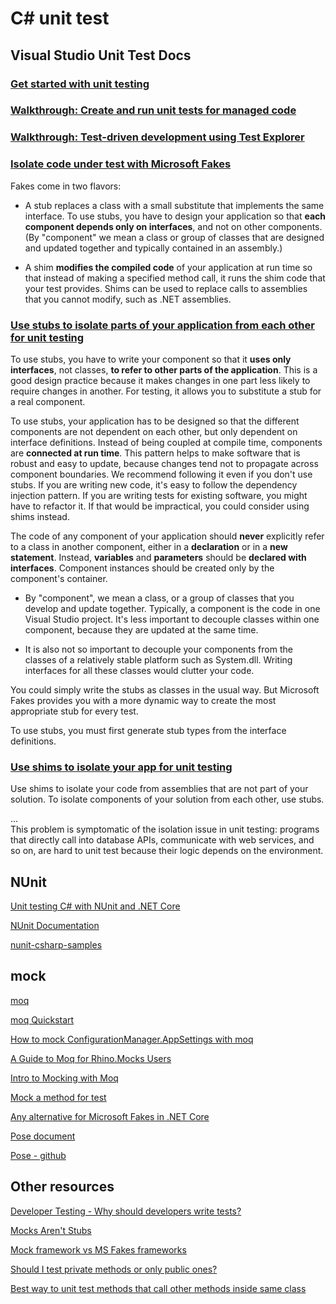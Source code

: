 # C\# unit test

## Visual Studio Unit Test Docs

### [Get started with unit testing](https://docs.microsoft.com/en-us/visualstudio/test/getting-started-with-unit-testing?view=vs-2019)

### [Walkthrough: Create and run unit tests for managed code](https://docs.microsoft.com/en-us/visualstudio/test/walkthrough-creating-and-running-unit-tests-for-managed-code?view=vs-2019)

### [Walkthrough: Test-driven development using Test Explorer](https://docs.microsoft.com/en-us/visualstudio/test/quick-start-test-driven-development-with-test-explorer?view=vs-2019)

### [Isolate code under test with Microsoft Fakes](https://docs.microsoft.com/en-us/visualstudio/test/isolating-code-under-test-with-microsoft-fakes?view=vs-2019)

Fakes come in two flavors:

* A stub replaces a class with a small substitute that implements the same interface. To use stubs, you have to design your application so that **each component depends only on interfaces**, and not on other components. (By "component" we mean a class or group of classes that are designed and updated together and typically contained in an assembly.)

* A shim **modifies the compiled code** of your application at run time so that instead of making a specified method call, it runs the shim code that your test provides. Shims can be used to replace calls to assemblies that you cannot modify, such as .NET assemblies.

### [Use stubs to isolate parts of your application from each other for unit testing](https://docs.microsoft.com/en-us/visualstudio/test/using-stubs-to-isolate-parts-of-your-application-from-each-other-for-unit-testing?view=vs-2019)

To use stubs, you have to write your component so that it **uses only interfaces**, not classes, **to refer to other parts of the application**. This is a good design practice because it makes changes in one part less likely to require changes in another. For testing, it allows you to substitute a stub for a real component.

To use stubs, your application has to be designed so that the different components are not dependent on each other, but only dependent on interface definitions. Instead of being coupled at compile time, components are **connected at run time**. This pattern helps to make software that is robust and easy to update, because changes tend not to propagate across component boundaries. We recommend following it even if you don't use stubs. If you are writing new code, it's easy to follow the dependency injection pattern. If you are writing tests for existing software, you might have to refactor it. If that would be impractical, you could consider using shims instead.

The code of any component of your application should **never** explicitly refer to a class in another component, either in a **declaration** or in a **new statement**. Instead, **variables** and **parameters** should be **declared with interfaces**. Component instances should be created only by the component's container.

* By "component", we mean a class, or a group of classes that you develop and update together. Typically, a component is the code in one Visual Studio project. It's less important to decouple classes within one component, because they are updated at the same time.

* It is also not so important to decouple your components from the classes of a relatively stable platform such as System.dll. Writing interfaces for all these classes would clutter your code.

You could simply write the stubs as classes in the usual way. But Microsoft Fakes provides you with a more dynamic way to create the most appropriate stub for every test.

To use stubs, you must first generate stub types from the interface definitions.

### [Use shims to isolate your app for unit testing](https://docs.microsoft.com/en-us/visualstudio/test/using-shims-to-isolate-your-application-from-other-assemblies-for-unit-testing?view=vs-2019)

Use shims to isolate your code from assemblies that are not part of your solution. To isolate components of your solution from each other, use stubs.

...  
This problem is symptomatic of the isolation issue in unit testing: programs that directly call into database APIs, communicate with web services, and so on, are hard to unit test because their logic depends on the environment.

## NUnit

[Unit testing C# with NUnit and .NET Core](https://docs.microsoft.com/en-us/dotnet/core/testing/unit-testing-with-nunit)

[NUnit Documentation](https://github.com/nunit/docs/wiki/NUnit-Documentation)

[nunit-csharp-samples](https://github.com/nunit/nunit-csharp-samples/blob/master/syntax/AssertSyntaxTests.cs)

## mock

[moq](https://github.com/moq/moq4)

[moq Quickstart](https://github.com/Moq/moq4/wiki/Quickstart)

[How to mock ConfigurationManager.AppSettings with moq](https://stackoverflow.com/questions/9486087/how-to-mock-configurationmanager-appsettings-with-moq)

[A Guide to Moq for Rhino.Mocks Users](https://www.wrightfully.com/guide-to-moq-for-rhino-mocks-users)

[Intro to Mocking with Moq](https://spin.atomicobject.com/2017/08/07/intro-mocking-moq/)

[Mock a method for test](https://stackoverflow.com/questions/36345282/mock-a-method-for-test)

[Any alternative for Microsoft Fakes in .NET Core](https://stackoverflow.com/questions/52497439/any-alternative-for-microsoft-fakes-in-net-core)

[Pose document](https://www.nuget.org/packages/Pose)

[Pose - github](https://github.com/tonerdo/pose)

## Other resources

[Developer Testing - Why should developers write tests?](http://www.bradoncode.com/blog/2015/05/10/developer-testing/)

[Mocks Aren't Stubs](https://martinfowler.com/articles/mocksArentStubs.html)

[Mock framework vs MS Fakes frameworks](https://stackoverflow.com/questions/9677445/mock-framework-vs-ms-fakes-frameworks)

[Should I test private methods or only public ones?](https://stackoverflow.com/questions/105007/should-i-test-private-methods-or-only-public-ones)

[Best way to unit test methods that call other methods inside same class](https://softwareengineering.stackexchange.com/questions/188609/best-way-to-unit-test-methods-that-call-other-methods-inside-same-class)
